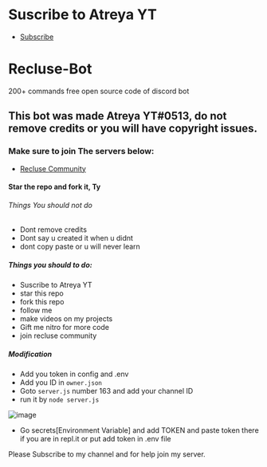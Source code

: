 # Suscribe to Atreya YT
- [Subscribe](https://www.youtube.com/channel/UCprRYOr1nWjKDklvvBIqw5g/videos)
# Recluse-Bot
200+ commands free open source code of discord bot

## This bot was made Atreya YT#0513, do not remove credits or you will have copyright issues.
### Make sure to join The servers below:
- [Recluse Community](https://discord.gg/gU7XAxTpX5)

#### Star the repo and fork it, Ty
###### Things You should not do
- Dont remove credits
- Dont say u created it when u didnt
- dont copy paste or u will never learn
##### Things you should to do:
- Suscribe to Atreya YT
- star this repo
- fork this repo
- follow me
- make videos on my projects
- Gift me nitro for more code
- join recluse community


##### Modification 
- Add you token in config and .env
- Add you ID in `owner.json`
- Goto `server.js` number 163 and add your channel ID
- run it by `node server.js` 


![image](https://user-images.githubusercontent.com/74746579/115984077-e0493800-a5c4-11eb-93f6-6c8c5bd8728b.png)
- Go secrets[Environment Variable] and add TOKEN and paste token there if you are in repl.it or put  add token in .env file


Please Subscribe to my channel and for help join my server.
